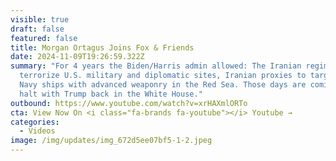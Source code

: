```yaml
---
visible: true
draft: false
featured: false
title: Morgan Ortagus Joins Fox & Friends
date: 2024-11-09T19:26:59.322Z
summary: "For 4 years the Biden/Harris admin allowed: The Iranian regime to
  terrorize U.S. military and diplomatic sites, Iranian proxies to target U.S
  Navy ships with advanced weaponry in the Red Sea. Those days are coming to a
  halt with Trump back in the White House."
outbound: https://www.youtube.com/watch?v=xrHAXmlORTo
cta: View Now On <i class="fa-brands fa-youtube"></i> Youtube →
categories:
  - Videos
image: /img/updates/img_672d5ee07bf5-1-2.jpeg
---
```

